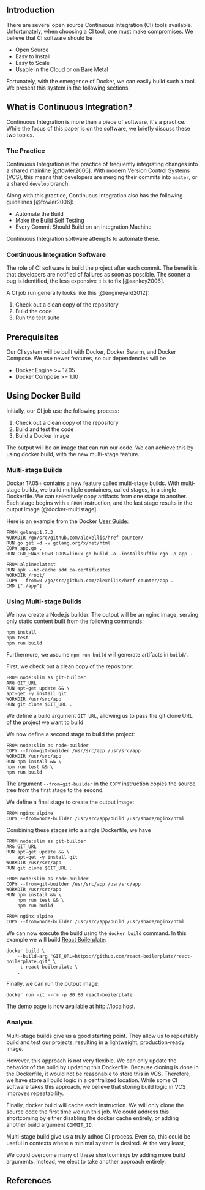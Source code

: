 ## Introduction
There are several open source Continuous Integration (CI) tools available. 
Unfortunately, when choosing a CI tool, one must make compromises. We believe 
that CI software should be

 * Open Source
 * Easy to Install
 * Easy to Scale
 * Usable in the Cloud or on Bare Metal

Fortunately, with the emergence of Docker, we can easily build such a tool.
We present this system in the following sections.

## What is Continuous Integration?
Continuous Integration is more than a piece of software, it's a practice. While the
focus of this paper is on the software, we briefly discuss these two topics.

### The Practice
Continuous Integration is the practice of frequently integrating changes into a shared
mainline [@fowler2006]. With modern Version Control Systems (VCS), this means that developers
are merging their commits into `master`, or a shared `develop` branch.

Along with this practice, Continuous Integration also has the following guidelines [@fowler2006]:

 * Automate the Build
 * Make the Build Self Testing
 * Every Commit Should Build on an Integration Machine

Continuous Integration software attempts to automate these.

### Continuous Integration Software
The role of CI software is build the project after each commit. The benefit
is that developers are notified of failures as soon as possible. The sooner
a bug is identified, the less expensive it is to fix [@sankey2006].

A CI job run generally looks like this [@engineyard2012]:

 1. Check out a clean copy of the repository
 2. Build the code
 3. Run the test suite

## Prerequisites
Our CI system will be built with Docker, Docker Swarm, and Docker Compose. We use newer
features, so our dependencies will be

 * Docker Engine >= 17.05
 * Docker Compose >= 1.10

## Using Docker Build
Initially, our CI job use the following process:

 1. Check out a clean copy of the repository
 2. Build and test the code
 3. Build a Docker image

The output will be an image that can run our code. We can achieve this by using
docker build, with the new multi-stage feature.

### Multi-stage Builds
Docker 17.05+ contains a new feature called multi-stage builds. With multi-stage
builds, we build multiple containers, called stages, in a single Dockerfile. We
can selectively copy artifacts from one stage to another. Each stage begins with 
a `FROM` instruction, and the last stage results in the output image [@docker-multistage].

Here is an example from the Docker [User Guide](https://docs.docker.com/engine/userguide/eng-image/multistage-build/#use-multi-stage-builds):

    FROM golang:1.7.3
    WORKDIR /go/src/github.com/alexellis/href-counter/
    RUN go get -d -v golang.org/x/net/html  
    COPY app.go .
    RUN CGO_ENABLED=0 GOOS=linux go build -a -installsuffix cgo -o app .

    FROM alpine:latest  
    RUN apk --no-cache add ca-certificates
    WORKDIR /root/
    COPY --from=0 /go/src/github.com/alexellis/href-counter/app .
    CMD ["./app"]

### Using Multi-stage Builds
We now create a Node.js builder. The output will be an nginx image, serving only
static content built from the following commands:

    npm install
    npm test
    npm run build

Furthermore, we assume `npm run build` will generate artifacts in `build/`.

First, we check out a clean copy of the repository:

    FROM node:slim as git-builder
    ARG GIT_URL
    RUN apt-get update && \
    apt-get -y install git
    WORKDIR /usr/src/app
    RUN git clone $GIT_URL .

We define a build argument `GIT_URL`, allowing us to pass the git clone URL
of the project we want to build

We now define a second stage to build the project:

    FROM node:slim as node-builder
    COPY --from=git-builder /usr/src/app /usr/src/app
    WORKDIR /usr/src/app
    RUN npm install && \
    npm run test && \
    npm run build

The argument `--from=git-builder` in the `COPY` instruction copies the source
tree from the first stage to the second.

We define a final stage to create the output image:

    FROM nginx:alpine
    COPY --from=node-builder /usr/src/app/build /usr/share/nginx/html

Combining these stages into a single Dockerfile, we have

    FROM node:slim as git-builder
    ARG GIT_URL
    RUN apt-get update && \
        apt-get -y install git
    WORKDIR /usr/src/app
    RUN git clone $GIT_URL .

    FROM node:slim as node-builder
    COPY --from=git-builder /usr/src/app /usr/src/app
    WORKDIR /usr/src/app
    RUN npm install && \
        npm run test && \
        npm run build

    FROM nginx:alpine
    COPY --from=node-builder /usr/src/app/build /usr/share/nginx/html

We can now execute the build using the `docker build` command. In this example
we will build [React Boilerplate](https://www.reactboilerplate.com/):

    docker build \
        --build-arg "GIT_URL=https://github.com/react-boilerplate/react-boilerplate.git" \
        -t react-boilerplate \
        .

Finally, we can run the output image:

    docker run -it --rm -p 80:80 react-boilerplate

The demo page is now available at <http://localhost>.

### Analysis
Multi-stage builds give us a good starting point. They allow us to repeatably build
and test our projects, resulting in a lightweight, production-ready image.

However, this approach is not very flexible. We can only update the behavior of
the build by updating this Dockerfile. Because cloning is done in the Dockerfile,
it would not be reasonable to store this in VCS. Therefore, we have store
all build logic in a centralized location. While some CI software takes this
approach, we believe that storing build logic in VCS improves repeatability.

Finally, docker build will cache each instruction. We will only clone the
source code the first time we run this job. We could address this shortcoming
by either disabling the docker cache entirely, or adding another build argument
`COMMIT_ID`.

Multi-stage build give us a truly adhoc CI process. Even so, this could be useful
in contexts where a minimal system is desired. At the very least, 

We could overcome many of these shortcomings by adding more build arguments. Instead,
we elect to take another approach entirely.

## References
